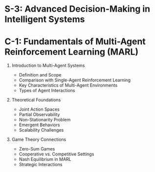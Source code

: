 # S-3: Advanced Decision-Making in Intelligent Systems

# C-1: Fundamentals of Multi-Agent Reinforcement Learning (MARL)

1. Introduction to Multi-Agent Systems

   - Definition and Scope
   - Comparison with Single-Agent Reinforcement Learning
   - Key Characteristics of Multi-Agent Environments
   - Types of Agent Interactions

2. Theoretical Foundations

   - Joint Action Spaces
   - Partial Observability
   - Non-Stationarity Problem
   - Emergent Behaviors
   - Scalability Challenges

3. Game Theory Connections
   - Zero-Sum Games
   - Cooperative vs. Competitive Settings
   - Nash Equilibrium in MARL
   - Strategic Interactions